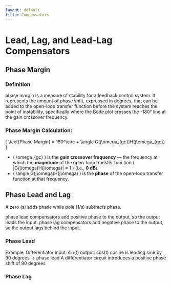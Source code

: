 ```yaml
---
layout: default
title: Compensators
---
```


# Lead, Lag, and Lead-Lag Compensators
## Phase Margin
### Definition
phase margin is a measure of stability for a feedback control system. It represents the amount of phase shift, expressed in degrees, that can be added to the open-loop transfer function before the system reaches the point of instability, specifically where the Bode plot crosses the -180° line at the gain crossover frequency.
### Phase Margin Calculation:
\[
\text{Phase Margin} = 180^\circ + \angle G(j\omega_{gc})H(j\omega_{gc})
\]

- \( \omega_{gc} \) is the **gain crossover frequency** — the frequency at which the **magnitude** of the open-loop transfer function \( |G(j\omega)H(j\omega)| = 1 \) (i.e., **0 dB**).
- \( \angle G(j\omega)H(j\omega) \) is the **phase** of the open-loop transfer function at that frequency.
## Phase Lead and Lag
A zero (s) adds phase while pole (1/s) subtracts phase.

phase lead compensators add positive phase to the output, so the output leads the input.
phase lag compensators add negative phase to the output, so the output lags behind the input.

### Phase Lead
Example: Differentiator
input: sin(t) output: cos(t)
cosine is leading sine by 90 degrees -> phase lead
A differentiator circuit introduces a positive phase shift of 90 degrees

### Phase Lag
